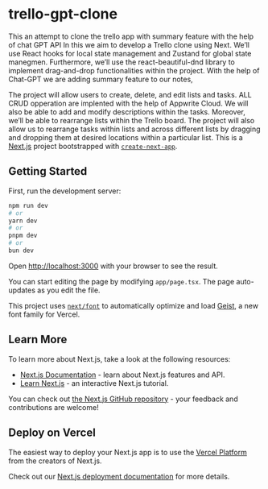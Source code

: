 # trello-gpt-clone

This an attempt to clone the trello app with summary feature with the help of chat GPT API
In this we aim to develop a Trello clone using Next. We’ll use React hooks for local state management and Zustand for global state manegmen. Furthermore, we’ll use the react-beautiful-dnd library to implement drag-and-drop functionalities within the project.
With the help of Chat-GPT we are adding summary feature to our notes,

The project will allow users to create, delete, and edit lists and tasks. ALL CRUD opperation are implented with the help of Appwrite Cloud. We will also be able to add and modify descriptions within the tasks. Moreover, we’ll be able to rearrange lists within the Trello board. The project will also allow us to rearrange tasks within lists and across different lists by dragging and dropping them at desired locations within a particular list.
This is a [Next.js](https://nextjs.org) project bootstrapped with [`create-next-app`](https://nextjs.org/docs/app/api-reference/cli/create-next-app).

## Getting Started

First, run the development server:

```bash
npm run dev
# or
yarn dev
# or
pnpm dev
# or
bun dev
```

Open [http://localhost:3000](http://localhost:3000) with your browser to see the result.

You can start editing the page by modifying `app/page.tsx`. The page auto-updates as you edit the file.

This project uses [`next/font`](https://nextjs.org/docs/app/building-your-application/optimizing/fonts) to automatically optimize and load [Geist](https://vercel.com/font), a new font family for Vercel.

## Learn More

To learn more about Next.js, take a look at the following resources:

- [Next.js Documentation](https://nextjs.org/docs) - learn about Next.js features and API.
- [Learn Next.js](https://nextjs.org/learn) - an interactive Next.js tutorial.

You can check out [the Next.js GitHub repository](https://github.com/vercel/next.js) - your feedback and contributions are welcome!

## Deploy on Vercel

The easiest way to deploy your Next.js app is to use the [Vercel Platform](https://vercel.com/new?utm_medium=default-template&filter=next.js&utm_source=create-next-app&utm_campaign=create-next-app-readme) from the creators of Next.js.

Check out our [Next.js deployment documentation](https://nextjs.org/docs/app/building-your-application/deploying) for more details.
